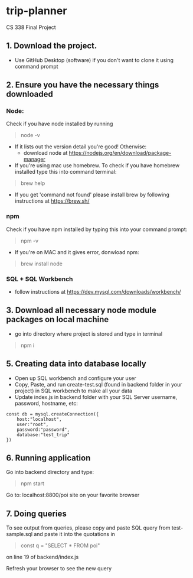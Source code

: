 # trip-planner
CS 338 Final Project

## 1. Download the project.
- Use GitHub Desktop (software) if you don't want to clone it using command prompt

## 2. Ensure you have the necessary things downloaded
### Node:
Check if you have node installed by running 
> node -v

- If it lists out the version detail you're good! Otherwise:
  - download node at https://nodejs.org/en/download/package-manager
- If you're using mac use homebrew. To check if you have homebrew installed type this into command terminal:

> brew help

- If you get 'command not found' please install brew by following instructions at https://brew.sh/ 

### npm
Check if you have npm installed by typing this into your command prompt:
> npm -v
- If you're on MAC and it gives error, donwload npm:
> brew install node


### SQL + SQL Workbench
- follow instructions at https://dev.mysql.com/downloads/workbench/

## 3. Download all necessary node module packages on local machine
- go into directory where project is stored and type in terminal
> npm i

## 5. Creating data into database locally
- Open up SQL workbench and configure your user 
- Copy, Paste, and run create-test.sql (found in backend folder in your project) in SQL workbench to make all your data
- Update index.js in backend folder with your SQL Server username, password, hostname, etc:

```
const db = mysql.createConnection({
    host:"localhost",
    user:"root",
    password:"password",
    database:"test_trip"
})
```

## 6. Running application 
Go into backend directory and type:
> npm start

Go to: localhost:8800/poi site on your favorite browser 

## 7. Doing queries 
To see output from queries, please copy and paste SQL query from test-sample.sql and paste it into the quotations in 
  > const q = "SELECT * FROM poi" 

on line 19 of backend/index.js

Refresh your browser to see the new query